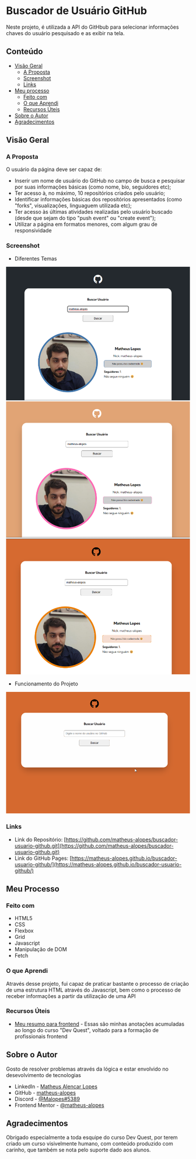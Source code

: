 # Buscador de Usuário GitHub

Neste projeto, é utilizada a API do GitHbub para selecionar informações chaves do usuário pesquisado e as exibir na tela.

## Conteúdo

- [Visão Geral](#visão-geral)
  - [A Proposta](#a-proposta)
  - [Screenshot](#screenshot)
  - [Links](#links)
- [Meu processo](#meu-processo)
  - [Feito com](#feito-com)
  - [O que Aprendi](#o-que-aprendi)
  - [Recursos Úteis](#recursos-úteis)
- [Sobre o Autor](#sobre-o-autor)
- [Agradecimentos](#agradecimentos)

## Visão Geral

### A Proposta

O usuário da página deve ser capaz de:

- Inserir um nome de usuário do GitHub no campo de busca e pesquisar por suas informações básicas (como nome, bio, seguidores etc);
- Ter acesso à, no máximo, 10 repositórios criados pelo usuário;
- Identificar informações básicas dos repositórios apresentados (como "forks", visualizações, linguaguem utilizada etc);
- Ter acesso às últimas atividades realizadas pelo usuário buscado (desde que sejam do tipo "push event" ou "create event");
- Utilizar a página em formatos menores, com algum grau de responsividade

### Screenshot

- Diferentes Temas

<img src="src/screenshots/blue-theme-screenshot.png" alt="projeto com tema azul" />
<img src="src/screenshots/pink-theme-screenshot.png" alt="projeto com tema rosa" />
<img src="src/screenshots/orange-theme-screenshot.png" alt="projeto com tema laranja" />

- Funcionamento do Projeto

<img src="src/screenshots/gif-project-working.gif" alt="projeto funcionando" />

### Links

- Link do Repositório: [https://github.com/matheus-alopes/buscador-usuario-github.git](https://github.com/matheus-alopes/buscador-usuario-github.git)
- Link do GitHub Pages: [https://matheus-alopes.github.io/buscador-usuario-github/](https://matheus-alopes.github.io/buscador-usuario-github/)

## Meu Processo

### Feito com

- HTML5
- CSS
- Flexbox
- Grid
- Javascript
- Manipulação de DOM
- Fetch

### O que Aprendi

Através desse projeto, fui capaz de praticar bastante o processo de criação de uma estrutura HTML através do Javascript, bem como o processo de receber informações a partir da utilização de uma API

### Recursos Úteis

- [Meu resumo para frontend](https://just-patch-a6b.notion.site/Resumo-De-Aulas-do-DevQuest-4092469f5cb04a3a913b87cd3d7601b4) - Essas são minhas anotações acumuladas ao longo do curso "Dev Quest", voltado para a formação de profissionais frontend

## Sobre o Autor

Gosto de resolver problemas através da lógica e estar envolvido no desevolvimento de tecnologias 
- LinkedIn - [Matheus Alencar Lopes](https://www.linkedin.com/in/matheus-alencar-lopes-dev-frontend)
- GitHub - [matheus-alopes](https://github.com/matheus-alopes)
- Discord - [@Malopes#5389](https://discord.com/channels/@Malopes#5389)
- Frontend Mentor - [@matheus-alopes](https://www.frontendmentor.io/profile/matheus-alopes)

## Agradecimentos

Obrigado especialmente a toda esquipe do curso Dev Quest, por terem criado um curso visivelmente humano, com conteúdo produzido com carinho, que também se nota pelo suporte dado aos alunos.
